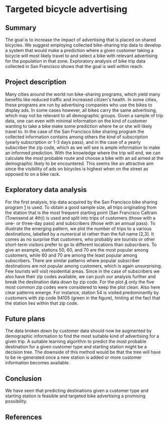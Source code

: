 Targeted bicycle advertising
============================

Summary
-------

The goal is to increase the impact of advertising that is placed on
shared bicycles. We suggest employing collected bike-sharing trip data
to develop a system that would make a prediction where a given
customer taking a bicycle will most likely travel to and select a bike
with relevant advertising for the population in that zone. Exploratory
analysis of bike trip data collected in San Francisco shows that the
goal is well within reach.

Project description
-------------------

Many cities around the world run bike-sharing programs, which yield
many benefits like reduced traffic and increased citizen's health. In
some cities, these programs are run by advertising companies who use
the bikes to display ads. In some cases however, all bikes carry the
same advertising, which may not be relevant to all demographic
groups. Given a sample of trip data, one can even with minimal
information on the kind of customer wanting to take a bike make some
prediction where he or she will likely travel to. In the case of the
San Francisco bike sharing program the collected information contains
among others the kind of subscription (yearly subscription or 1-3 days
pass), and in the case of a yearly subscriber the zip code, which as
we will see is ample information to make an informed prediction. With
the knowledge where the trip will end, we can calculate the most
probable route and choose a bike with an ad aimed at the demographic
likely to be encountered. This seems like an attractive aim since the
visibility of ads on bicycles is highest when on the street as opposed
to on a bike rack.

Exploratory data analysis
-------------------------

For the first analysis, trip data acquired by the San Francisco bike
sharing program [1] is used. To obtain a good sample size, all trips
originating from the station that is the most frequent starting point
(San Francisco Caltrain (Townsend at 4th)) is used and split into
trips of customers (those with a one- or three-day pass) and
subscribers (those with an annual pass). To illustrate the emerging
pattern, we plot the number of trips to a various destinations,
labelled by a numerical id rather than the full name [2,3]. It comes
as no surprise that customers, who probably are tourists or other
short-term visitors prefer to go to different locations than
subscribers. To give an example, stations 50, 60, and 70 are the most
popular among customers, while 60 and 70 are among the least popular
among subscribers. There are similar patterns where popular subscriber
destinations are not popular among customers, which is again
unsurprising. Few tourists will visit residential areas. Since in the
case of subscribers we also have their zip codes available, we can
push our analysis further and break the destination data down by zip
code. For the plot [4] only the five most common zip codes were
considered to keep the plot clean. Also here clear patterns
emerge. For instance, station 54 is visited predominantly by customers
with zip code 94105 (green in the figure), hinting at the fact that
the station lies within that zip code.

Future plans
------------

The data broken down by customer data should now be augmented by
demographic information to find the most suitable kind of advertising
for a given trip. A suitable learning algorithm to predict the most
probable destination for a given customer type and starting station
might be a decision tree. The downside of this method would be that
the tree will have to be re-generated once a new station is added or
more customer information becomes available.

Conclusion
----------

We have seen that predicting destinations given a customer type and
starting station is feasible and targeted bike advertising a promising
possibility.


References
----------

[1]: http://www.bayareabikeshare.com/datachallenge
[2]: https://drive.google.com/file/d/0B_jDmEo73f0mcGNfX2ZTT1BaYm8/view?usp=sharing
[3]: https://drive.google.com/file/d/0B_jDmEo73f0mQW1pSjctRG5fdHM/view?usp=sharing
[4]: https://drive.google.com/file/d/0B_jDmEo73f0mSmVUNFRDUDNRY2c/view?usp=sharing